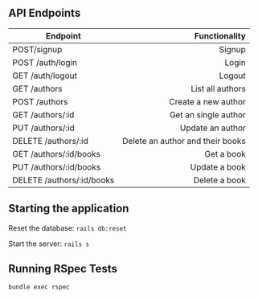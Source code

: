 ## API Endpoints

| Endpoint                  |                    Functionality |
|---------------------------|---------------------------------:|
| POST/signup               |                           Signup |
| POST /auth/login          |                            Login |
| GET /auth/logout          |                           Logout |
| GET /authors              |                 List all authors |
| POST /authors             |              Create a new author |
| GET /authors/:id          |             Get an single author |
| PUT /authors/:id          |                 Update an author |
| DELETE /authors/:id       | Delete an author and their books |
| GET /authors/:id/books    |                       Get a book |
| PUT /authors/:id/books    |                    Update a book |
| DELETE /authors/:id/books |                    Delete a book |

## Starting the application

Reset the database: `rails db:reset`

Start the server: `rails s`

## Running RSpec Tests

`bundle exec rspec`